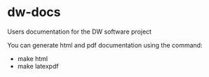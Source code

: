 # dw-docs
Users documentation for the DW software project

You can generate html and pdf documentation using the command:
 * make html
 * make latexpdf
